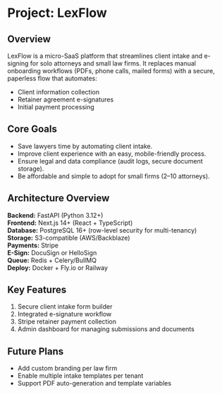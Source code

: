 # Project: LexFlow

## Overview
LexFlow is a micro-SaaS platform that streamlines client intake and e-signing for solo attorneys and small law firms. It replaces manual onboarding workflows (PDFs, phone calls, mailed forms) with a secure, paperless flow that automates:
- Client information collection
- Retainer agreement e-signatures
- Initial payment processing

## Core Goals
- Save lawyers time by automating client intake.
- Improve client experience with an easy, mobile-friendly process.
- Ensure legal and data compliance (audit logs, secure document storage).
- Be affordable and simple to adopt for small firms (2–10 attorneys).

## Architecture Overview
**Backend:** FastAPI (Python 3.12+)  
**Frontend:** Next.js 14+ (React + TypeScript)  
**Database:** PostgreSQL 16+ (row-level security for multi-tenancy)  
**Storage:** S3-compatible (AWS/Backblaze)  
**Payments:** Stripe  
**E-Sign:** DocuSign or HelloSign  
**Queue:** Redis + Celery/BullMQ  
**Deploy:** Docker + Fly.io or Railway

## Key Features
1. Secure client intake form builder  
2. Integrated e-signature workflow  
3. Stripe retainer payment collection  
4. Admin dashboard for managing submissions and documents  

## Future Plans
- Add custom branding per law firm
- Enable multiple intake templates per tenant
- Support PDF auto-generation and template variables
